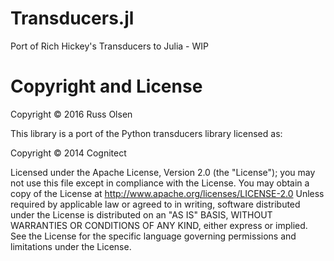 # Transducers.jl
Port of Rich Hickey's Transducers to Julia - WIP

# Copyright and License
Copyright © 2016 Russ Olsen

This library is a port of the Python transducers library licensed as:

Copyright © 2014 Cognitect

Licensed under the Apache License, Version 2.0 (the "License"); you may not use this file except in compliance with the License. You may obtain a copy of the License at http://www.apache.org/licenses/LICENSE-2.0 Unless required by applicable law or agreed to in writing, software distributed under the License is distributed on an "AS IS" BASIS, WITHOUT WARRANTIES OR CONDITIONS OF ANY KIND, either express or implied. See the License for the specific language governing permissions and limitations under the License.
